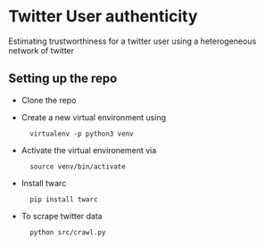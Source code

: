# Twitter User authenticity
Estimating trustworthiness for a twitter user using a heterogeneous network of twitter

## Setting up the repo
* Clone the repo
* Create a new virtual environment using

		virtualenv -p python3 venv
    
* Activate the virtual environement via
		
		source venv/bin/activate
		
* Install twarc
        
        pip install twarc

* To scrape twitter data

        python src/crawl.py        
